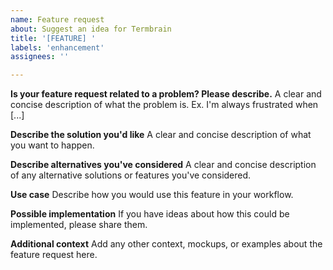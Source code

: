 ```yaml
---
name: Feature request
about: Suggest an idea for Termbrain
title: '[FEATURE] '
labels: 'enhancement'
assignees: ''

---
```


**Is your feature request related to a problem? Please describe.**
A clear and concise description of what the problem is. Ex. I'm always frustrated when [...]

**Describe the solution you'd like**
A clear and concise description of what you want to happen.

**Describe alternatives you've considered**
A clear and concise description of any alternative solutions or features you've considered.

**Use case**
Describe how you would use this feature in your workflow.

**Possible implementation**
If you have ideas about how this could be implemented, please share them.

**Additional context**
Add any other context, mockups, or examples about the feature request here.